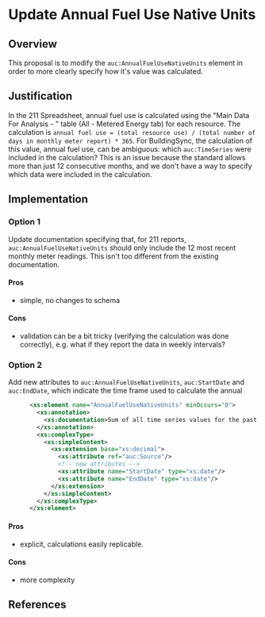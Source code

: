 # Update Annual Fuel Use Native Units

## Overview

This proposal is to modify the `auc:AnnualFuelUseNativeUnits` element in order to more clearly specify how it's value was calculated.

## Justification

In the 211 Spreadsheet, annual fuel use is calculated using the "Main Data For Analysis - <resource name>" table (All - Metered Energy tab) for each resource. The calculation is `annual fuel use = (total resource use) / (total number of days in monthly meter report) * 365`. For BuildingSync, the calculation of this value, annual fuel use, can be ambiguous: which `auc:TimeSeries` were included in the calculation? This is an issue because the standard allows more than just 12 consecutive months, and we don't have a way to specify which data were included in the calculation.

## Implementation

### Option 1
Update documentation specifying that, for 211 reports, `auc:AnnualFuelUseNativeUnits` should only include the 12 most recent monthly meter readings. This isn't too different from the existing documentation.
#### Pros
- simple, no changes to schema

#### Cons
- validation can be a bit tricky (verifying the calculation was done correctly), e.g. what if they report the data in weekly intervals?

### Option 2
Add new attributes to `auc:AnnualFuelUseNativeUnits`, `auc:StartDate` and `auc:EndDate`, which indicate the time frame used to calculate the annual 

```xml
      <xs:element name="AnnualFuelUseNativeUnits" minOccurs="0">
        <xs:annotation>
          <xs:documentation>Sum of all time series values for the past year, in the original units. (units/yr)</xs:documentation>
        </xs:annotation>
        <xs:complexType>
          <xs:simpleContent>
            <xs:extension base="xs:decimal">
              <xs:attribute ref="auc:Source"/>
              <!-- new attributes -->
              <xs:attribute name="StartDate" type="xs:date"/>
              <xs:attribute name="EndDate" type="xs:date"/>
            </xs:extension>
          </xs:simpleContent>
        </xs:complexType>
      </xs:element>
```

#### Pros
- explicit, calculations easily replicable.

#### Cons
- more complexity

## References

